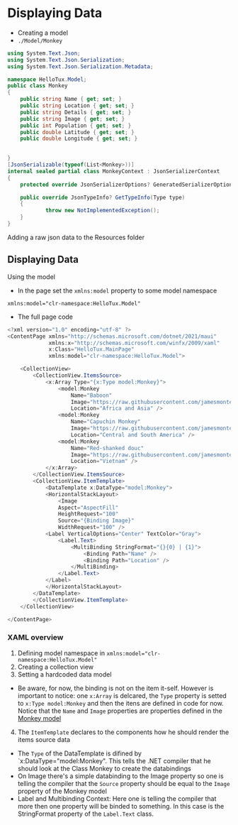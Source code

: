 # Displaying Data
- Creating a model
- `./Model/Monkey`
```cs
using System.Text.Json;
using System.Text.Json.Serialization;
using System.Text.Json.Serialization.Metadata;

namespace HelloTux.Model;
public class Monkey
{        
    public string Name { get; set; } 
    public string Location { get; set; } 
    public string Details { get; set; } 
    public string Image { get; set; } 
    public int Population { get; set; } 
    public double Latitude { get; set; } 
    public double Longitude { get; set; }

   
}
[JsonSerializable(typeof(List<Monkey>))]
internal sealed partial class MonkeyContext : JsonSerializerContext
{
    protected override JsonSerializerOptions? GeneratedSerializerOptions => throw new NotImplementedException();

    public override JsonTypeInfo? GetTypeInfo(Type type)
    {
            throw new NotImplementedException();
    }
}
```
Adding a raw json data to the Resources folder
## Displaying Data
Using the model
- In the page set the `xmlns:model` property to some model namespace
```xaml
xmlns:model="clr-namespace:HelloTux.Model"
```

- The full page code 
```cs
<?xml version="1.0" encoding="utf-8" ?>
<ContentPage xmlns="http://schemas.microsoft.com/dotnet/2021/maui"
             xmlns:x="http://schemas.microsoft.com/winfx/2009/xaml"
             x:Class="HelloTux.MainPage"
             xmlns:model="clr-namespace:HelloTux.Model">

    <CollectionView>
        <CollectionView.ItemsSource>
            <x:Array Type="{x:Type model:Monkey}">
                <model:Monkey
                    Name="Baboon"
                    Image="https://raw.githubusercontent.com/jamesmontemagno/app-monkeys/master/baboon.jpg"
                    Location="Africa and Asia" />
                <model:Monkey
                    Name="Capuchin Monkey"
                    Image="https://raw.githubusercontent.com/jamesmontemagno/app-monkeys/master/capuchin.jpg"
                    Location="Central and South America" />
                <model:Monkey
                    Name="Red-shanked douc"
                    Image="https://raw.githubusercontent.com/jamesmontemagno/app-monkeys/master/douc.jpg"
                    Location="Vietnam" />
            </x:Array>
        </CollectionView.ItemsSource>
        <CollectionView.ItemTemplate>
            <DataTemplate x:DataType="model:Monkey">
            <HorizontalStackLayout>
                <Image
                Aspect="AspectFill"
                HeightRequest="100"
                Source="{Binding Image}"
                WidthRequest="100" />
            <Label VerticalOptions="Center" TextColor="Gray">
                <Label.Text>
                    <MultiBinding StringFormat="{}{0} | {1}">
                        <Binding Path="Name" />
                        <Binding Path="Location" />
                    </MultiBinding>
                </Label.Text>
            </Label>
            </HorizontalStackLayout>
        </DataTemplate>
        </CollectionView.ItemTemplate>
    </CollectionView>

</ContentPage>

```

### XAML overview
1) Defining model namespace in `xmlns:model="clr-namespace:HelloTux.Model"`
2) Creating a collection view
3) Setting a hardcoded data model
  - Be aware, for now, the binding is not on the item it-self. However is important to notice: one `x:Array` is delcared, the `Type` property is setted to `x:Type model:Monkey` and then the itens are defined in code for now. Notice that the `Name` and `Image` properties are properties defined in the [Monkey model](../Model/Monkey)
4) The `ItemTemplate` declares to the components how he should render the items source data
  - The `Type` of the DataTemplate is difined by `x:DataType="model:Monkey". This tells the .NET compiler that he should look at the Class Monkey to create the databindings
  - On Image there's a simple databinding to the Image property so one is telling the compiler that the `Source` property should be equal to the `Image` property of the Monkey model
  - Label and Multibinding Context: Here one is telling the compiler that more then one property will be binded to something. In this case is the StringFormat property of the `Label.Text` class. 
